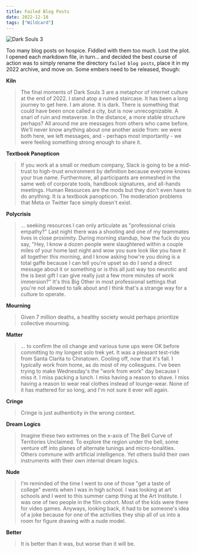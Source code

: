 ```yaml
---
title: Failed Blog Posts
date: 2022-12-18
tags: ["Wildcard"]
---
```


![Dark Souls 3](/images/dark-souls-3.jpg)

Too many blog posts on hospice. Fiddled with them too much. Lost the plot. I opened each markdown file, in turn... and decided the best course of action was to simply rename the directory `failed blog posts`, place it in my 2022 archive, and move on. Some embers need to be released, though:

**Kiln**

> The final moments of Dark Souls 3 are a metaphor of internet culture at the end of 2022. I stand atop a ruined staircase. It has been a long journey to get here. I am alone. It is dark. There is something that could have been once called a city, but is now unrecognizable. A snarl of ruin and metaverse. In the distance, a more stable structure perhaps? All around me are messages from others who came before. We'll never know anything about one another aside from: we were both here, we left messages, and - perhaps most importantly - we were feeling something strong enough to share it.

**Textbook Panopticon**

> If you work at a small or medium company, Slack is going to be a mid-trust to high-trust environment by definition because everyone knows your true name. Furthermore, all participants are enmeshed in the same web of corporate tools, handbook signatures, and all-hands meetings. Human Resources are the mods but they don't even have to do anything. It is a textbook panopticon. The moderation problems that Meta or Twitter face simply doesn't exist.

**Polycrisis**

> ... seeking resources I can only articulate as "professional crisis empathy?" Last night there was a shooting and one of my teammates lives in close proximity. During morning standup, how the fuck do you say, "Hey, I know a dozen people were slaughtered within a couple miles of your home last night and wow you sure look like you have it all together this morning, and I know asking how're you doing is a total gaffe because I can tell you're upset so do I send a direct message about it or something or is this all just way too neurotic and the is best gift I can give really just a few more minutes of work immersion?" It's this Big Other in most professional settings that you're not allowed to talk about and I think that's a strange way for a culture to operate.

**Mourning**

> Given 7 million deaths, a healthy society would perhaps prioritize collective mourning.

**Matter**

> ... to confirm the oil change and various tune ups were OK before committing to my longest solo trek yet. It was a pleasant test-ride from Santa Clarita to Chinatown. Cooling off, now that it's fall. I typically work from home, as do most of my colleagues. I've been trying to make Wednesday's the "work from work" day because I miss it. I miss packing a lunch. I miss having a reason to shave. I miss having a reason to wear real clothes instead of lounge-wear. None of it has mattered for so long, and I'm not sure it ever will again.

**Cringe**

> Cringe is just authenticity in the wrong context.

**Dream Logics**

> Imagine these two extremes on the x-axis of The Bell Curve of Territories Unclaimed. To explore the region under the bell, some venture off into planes of alternate tunings and micro-tonalities. Others commune with artificial intelligence. Yet others build their own instruments with their own internal dream logics.

**Nude**

> I'm reminded of the time I went to one of those "get a taste of college" events when I was in high school. I was looking at art schools and I went to this summer camp thing at the Art Institute. I was one of two people in the film cohort. Most of the kids were there for video games. Anyways, looking back, it had to be someone's idea of a joke because for one of the activities they ship all of us into a room for figure drawing with a nude model.

**Better**

> It is better than it was, but worse than it will be.
